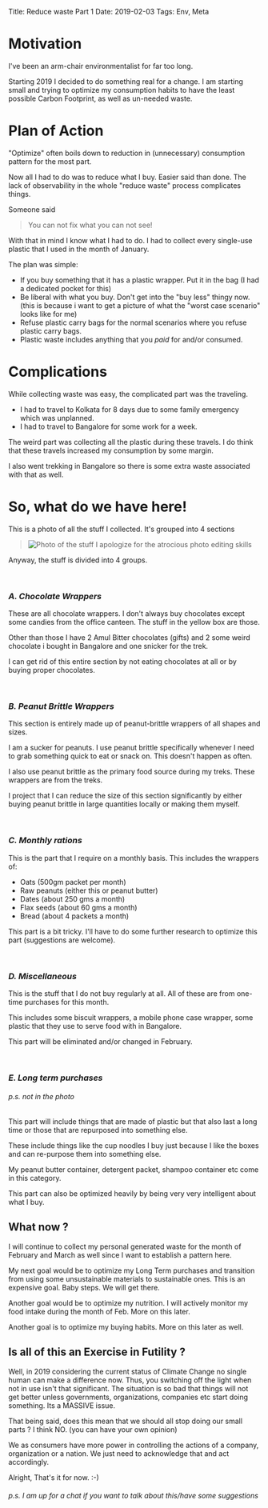 Title: Reduce waste Part 1
Date: 2019-02-03
Tags: Env, Meta


# Motivation #

I've been an arm-chair environmentalist for far too long. 

Starting 2019 I decided to do something real for a change.  I am
starting small and trying to optimize my consumption habits to have
the least possible Carbon Footprint, as well as un-needed waste.


# Plan of Action #

"Optimize" often boils down to reduction in (unnecessary) consumption
pattern for the most part.

Now all I had to do was to reduce what I buy. Easier said than
done. The lack of observability in the whole "reduce waste" process
complicates things.

Someone said 
> You can not fix what you can not see!

With that in mind I know what I had to do. I had to collect every
single-use plastic that I used in the month of January.

The plan was simple:

- If you buy something that it has a plastic wrapper. Put it in the
  bag (I had a dedicated pocket for this)
- Be liberal with what you buy. Don't get into the "buy less" thingy
  now. (this is because i want to get a picture of what the "worst
  case scenario" looks like for me)
- Refuse plastic carry bags for the normal scenarios where you refuse
  plastic carry bags.
- Plastic waste includes anything that you *paid* for and/or consumed.

# Complications
While collecting waste was easy, the complicated part was the
traveling.

- I had to travel to Kolkata for 8 days due to some family emergency
which was unplanned.
- I had to travel to Bangalore for some work for a week.

The weird part was collecting all the plastic during these travels. 
I do think that these travels increased my consumption by some margin. 

I also went trekking in Bangalore so there is some extra waste associated with that as well.

# So, what do we have here! #

This is a photo of all the stuff I collected. It's grouped into 4 sections

>![Photo of the stuff](assets/images/2019-02-03/waste.png)
> I apologize for the atrocious photo editing skills

Anyway, the stuff is divided into 4 groups. 

<br>

### *A. Chocolate Wrappers* ###

These are all chocolate wrappers. I don't always buy chocolates except
some candies from the office canteen. The stuff in the yellow box are
those. 

Other than those I have 2 Amul Bitter chocolates (gifts) and 2 some
weird chocolate i bought in Bangalore and one snicker for the trek.

I can get rid of this entire section by not eating chocolates at all
or by buying proper chocolates.

<br>

### *B. Peanut Brittle Wrappers* ###

This section is entirely made up of peanut-brittle wrappers of all
shapes and sizes.

I am a sucker for peanuts. I use peanut brittle specifically whenever
I need to grab something quick to eat or snack on. This doesn't happen
as often.

I also use peanut brittle as the primary food source during my
treks. These wrappers are from the treks. 

I project that I can reduce the size of this section significantly by
either buying peanut brittle in large quantities locally or making
them myself.

<br>

### *C. Monthly rations* ###

This is the part that I require on a monthly basis.
This includes the wrappers of:
- Oats (500gm packet per month)
- Raw peanuts (either this or peanut butter)
- Dates (about 250 gms a month)
- Flax seeds (about 60 gms a month)
- Bread (about 4 packets a month)

This part is a bit tricky. I'll have to do some further research to
optimize this part (suggestions are welcome).

<br>

### *D. Miscellaneous* ###

This is the stuff that I do not buy regularly at all. All of these
are from one-time purchases for this month.

This includes some biscuit wrappers, a mobile phone case wrapper, some
plastic that they use to serve food with in Bangalore.

This part will be eliminated and/or changed in February.

<br>

### *E. Long term purchases* ###

###### p.s. not in the photo ######

This part will include things that are made of plastic but that also
last a long time or those that are repurposed into something else.

These include things like the cup noodles I buy just because I like
the boxes and can re-purpose them into something else.

My peanut butter container, detergent packet, shampoo container etc
come in this category.

This part can also be optimized heavily by being very very intelligent
about what I buy.


## What now ? ##
I will continue to collect my personal generated waste for the month of
February and March as well since I want to establish a pattern here.

My next goal would be to optimize my Long Term purchases and
transition from using some unsustainable materials to sustainable
ones. This is an expensive goal. Baby steps. We will get there.

Another goal would be to optimize my nutrition. I will actively
monitor my food intake during the month of Feb. More on this later.

Another goal is to optimize my buying habits. More on this later as
well.

## Is all of this an Exercise in Futility ? ##
Well, in 2019 considering the current status of Climate Change no
single human can make a difference now. Thus, you switching off the
light when not in use isn't that significant. The situation is so bad
that things will not get better unless governments, organizations,
companies etc start doing something. Its a MASSIVE issue.

That being said, does this mean that we should all stop doing our
small parts ?  I think NO. (you can have your own opinion)

We as consumers have more power in controlling the actions of a
company, organization or a nation. We just need to acknowledge that
and act accordingly.

Alright, That's it for now. :-)

###### p.s. I am up for a chat if you want to talk about this/have some suggestions ######

